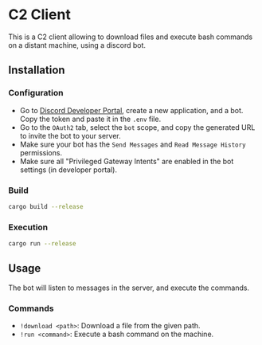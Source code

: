 # C2 Client

This is a C2 client allowing to download files and execute bash 
commands on a distant machine, using a discord bot.

## Installation

### Configuration

- Go to [Discord Developer Portal](https://discord.com/developers/applications),
create a new application, and a bot. Copy the token and paste it in the
`.env` file.
- Go to the `OAuth2` tab, select the `bot` scope, and copy the generated URL
to invite the bot to your server.
- Make sure your bot has the `Send Messages` and `Read Message History` permissions.
- Make sure all "Privileged Gateway Intents" are enabled in the bot settings
(in developer portal).

### Build

```bash
cargo build --release
```

### Execution

```bash
cargo run --release
```

## Usage

The bot will listen to messages in the server, and execute the commands.

### Commands

- `!download <path>`: Download a file from the given path.
- `!run <command>`: Execute a bash command on the machine.
